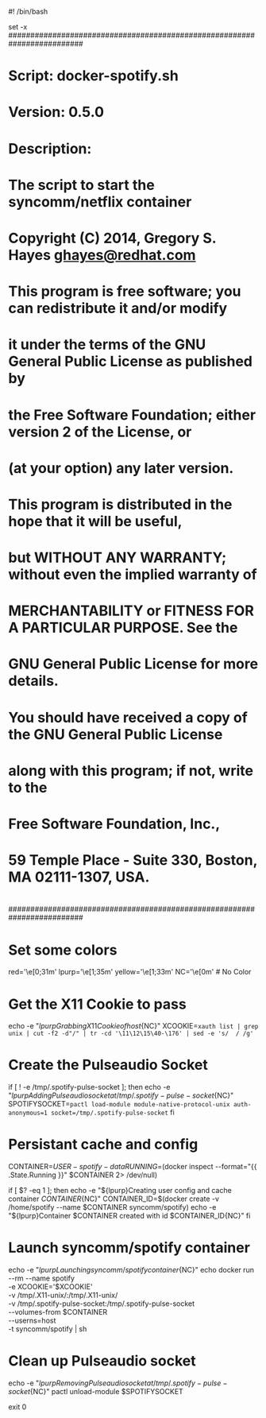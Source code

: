 #! /bin/bash

set -x
#########################################################################
# Script: docker-spotify.sh                                             #
# Version: 0.5.0                                                        #
#                                                                       #
# Description:                                                          #
# The script to start the syncomm/netflix container                     #
#                                                                       #
# Copyright (C) 2014, Gregory S. Hayes <ghayes@redhat.com>              #
#                                                                       #
# This program is free software; you can redistribute it and/or modify  #
# it under the terms of the GNU General Public License as published by  #
# the Free Software Foundation; either version 2 of the License, or     #
# (at your option) any later version.                                   #
#                                                                       #
# This program is distributed in the hope that it will be useful,       #
# but WITHOUT ANY WARRANTY; without even the implied warranty of        #
# MERCHANTABILITY or FITNESS FOR A PARTICULAR PURPOSE.  See the         #
# GNU General Public License for more details.                          #
#                                                                       #
# You should have received a copy of the GNU General Public License     #
# along with this program; if not, write to the                         #
# Free Software Foundation, Inc.,                                       #
# 59 Temple Place - Suite 330, Boston, MA  02111-1307, USA.             #
#                                                                       #
#########################################################################

# Set some colors
red='\e[0;31m'
lpurp='\e[1;35m'
yellow='\e[1;33m'
NC='\e[0m' # No Color

# Get the X11 Cookie to pass
echo -e "${lpurp}Grabbing X11 Cookie of host${NC}" 
XCOOKIE=`xauth list | grep unix | cut -f2 -d"/" | tr -cd '\11\12\15\40-\176' | sed -e 's/  / /g'`

# Create the Pulseaudio Socket
if [ ! -e /tmp/.spotify-pulse-socket ];
then
    echo -e "${lpurp}Adding Pulseaudio socket at /tmp/.spotify-pulse-socket${NC}" 
    SPOTIFYSOCKET=`pactl load-module module-native-protocol-unix auth-anonymous=1 socket=/tmp/.spotify-pulse-socket`
fi

# Persistant cache and config 
CONTAINER=$USER-spotify-data
RUNNING=$(docker inspect --format="{{ .State.Running }}" $CONTAINER 2> /dev/null)

if [ $? -eq 1 ]; then
    echo -e "${lpurp}Creating user config and cache container $CONTAINER${NC}"
    CONTAINER_ID=$(docker create -v /home/spotify --name $CONTAINER syncomm/spotify)
    echo -e "${lpurp}Container $CONTAINER created with id $CONTAINER_ID{NC}"
fi

# Launch syncomm/spotify container 
echo -e "${lpurp}Launching syncomm/spotify container${NC}" 
echo docker run --rm --name spotify \
  -e XCOOKIE=\'$XCOOKIE\' \
  -v /tmp/.X11-unix/:/tmp/.X11-unix/ \
  -v /tmp/.spotify-pulse-socket:/tmp/.spotify-pulse-socket \
  --volumes-from $CONTAINER \
  --userns=host \
  -t syncomm/spotify | sh

# Clean up Pulseaudio socket
echo -e "${lpurp}Removing Pulseaudio socket at /tmp/.spotify-pulse-socket${NC}" 
pactl unload-module $SPOTIFYSOCKET

exit 0
